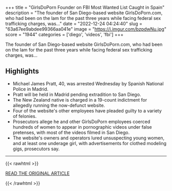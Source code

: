 +++
title = "GirlsDoPorn Founder on FBI Most Wanted List Caught in Spain"
description = "The founder of San Diego-based website GirlsDoPorn.com, who had been on the lam for the past three years while facing federal sex trafficking charges, was..."
date = "2022-12-24 04:24:40"
slug = "63a67ee9abdee99366aa041e"
image = "https://i.imgur.com/bzpdwNu.jpg"
score = "1944"
categories = ['diego', 'videos', 'fbi']
+++

The founder of San Diego-based website GirlsDoPorn.com, who had been on the lam for the past three years while facing federal sex trafficking charges, was...

## Highlights

- Michael James Pratt, 40, was arrested Wednesday by Spanish National Police in Madrid.
- Pratt will be held in Madrid pending extradition to San Diego.
- The New Zealand native is charged in a 19-count indictment for allegedly running the now-defunct website.
- Four of the website's other employees have pleaded guilty to a variety of felonies.
- Prosecutors allege he and other GirlsDoPorn employees coerced hundreds of women to appear in pornographic videos under false pretenses, with most of the videos filmed in San Diego.
- The website's owners and operators lured unsuspecting young women, and at least one underage girl, with advertisements for clothed modeling gigs, prosecutors say.

---

{{< rawhtml >}}
  <p class="article-category">
    <a target="_blank" href="https://www.nbcsandiego.com/news/local/fbi-most-wanted-listee-girlsdoporn-founder-caught-in-spain-after-years-on-the-run/3128334/">READ THE ORIGINAL ARTICLE</a>
  </p>
{{< /rawhtml >}}
